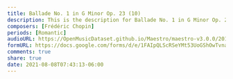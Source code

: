 ```yaml
---
title: Ballade No. 1 in G Minor Op. 23 (10)
description: This is the description for Ballade No. 1 in G Minor Op. 23 by Frédéric Chopin
composers: [Frédéric Chopin]
periods: [Romantic]
audioURL: https://OpenMusicDataset.github.io/Maestro/maestro-v3.0.0/2017/MIDI-Unprocessed_046_PIANO046_MID--AUDIO-split_07-06-17_Piano-e_2-02_wav--4.midi
formURL: https://docs.google.com/forms/d/e/1FAIpQLScRSeYMt53UoGShOwTvnaP8ak3eXpPmj3kDcY_VPBLE0bLSeg/viewform
comments: true
share: true
date: 2021-08-08T07:43:13-06:00
---
```

